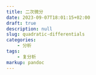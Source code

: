 ```yaml
---
title: 二次微分
date: 2023-09-07T18:01:15+02:00
draft: true
description: null
slug: quadratic-differentials
categories:
    - 分析
tags:
    - 复分析
markup: pandoc
---
```


